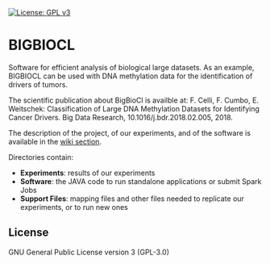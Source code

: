 [![License: GPL v3](https://img.shields.io/badge/License-GPL%20v3-blue.svg)](http://www.gnu.org/licenses/gpl-3.0)

# BIGBIOCL
Software for efficient analysis of biological large datasets. As an example, BIGBIOCL can be used with DNA methylation data for the identification of drivers of tumors.
  
The scientific publication about BigBioCl is availble at: F. Celli, F. Cumbo, E. Weitschek: Classification of Large DNA Methylation Datasets for Identifying Cancer Drivers. Big Data Research, 10.1016/j.bdr.2018.02.005, 2018.
  
The description of the project, of our experiments, and of the software is available in the [wiki section](https://github.com/fcproj/BIGBIOCL/wiki).
  
Directories contain:
* __Experiments__: results of our experiments
* __Software__: the JAVA code to run standalone applications or submit Spark Jobs
* __Support Files__: mapping files and other files needed to replicate our experiments, or to run new ones
  
## License

GNU General Public License version 3 (GPL-3.0)
